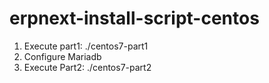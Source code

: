 # erpnext-install-script-centos
1. Execute part1: ./centos7-part1
2. Configure Mariadb
3. Execute Part2:  ./centos7-part2
